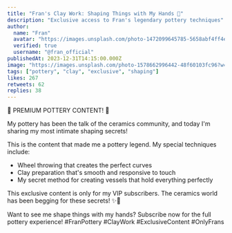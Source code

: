 ```yaml
---
title: "Fran's Clay Work: Shaping Things with My Hands 🏺"
description: "Exclusive access to Fran's legendary pottery techniques"
author:
  name: "Fran"
  avatar: "https://images.unsplash.com/photo-1472099645785-5658abf4ff4e?w=150&h=150&fit=crop&crop=face"
  verified: true
  username: "@fran_official"
publishedAt: 2023-12-31T14:15:00.000Z
image: "https://images.unsplash.com/photo-1578662996442-48f60103fc96?w=800&h=400&fit=crop"
tags: ["pottery", "clay", "exclusive", "shaping"]
likes: 267
retweets: 62
replies: 38
---
```


🏺 PREMIUM POTTERY CONTENT! 🏺

My pottery has been the talk of the ceramics community, and today I'm sharing my most intimate shaping secrets!

This is the content that made me a pottery legend. My special techniques include:
- Wheel throwing that creates the perfect curves
- Clay preparation that's smooth and responsive to touch
- My secret method for creating vessels that hold everything perfectly

This exclusive content is only for my VIP subscribers. The ceramics world has been begging for these secrets! ✨🧱

Want to see me shape things with my hands? Subscribe now for the full pottery experience! #FranPottery #ClayWork #ExclusiveContent #OnlyFrans 